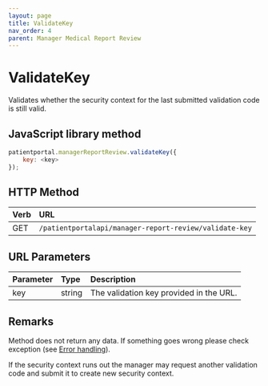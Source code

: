 ```yaml
---
layout: page
title: ValidateKey
nav_order: 4
parent: Manager Medical Report Review
---
```


# ValidateKey

Validates whether the security context for the last submitted validation code is still valid.

## JavaScript library method

```javascript
patientportal.managerReportReview.validateKey({
    key: <key>
});
```

## HTTP Method

| Verb | URL                                               |
|:-----|:--------------------------------------------------|
| GET | `/patientportalapi/manager-report-review/validate-key` |

## URL Parameters

| Parameter | Type   | Description                                                 |
|:----------|:-------|:------------------------------------------------------------|
| key | string | The validation key provided in the URL. |

## Remarks

Method does not return any data. If something goes wrong please check exception (see [Error handling](../error-handling/error-handling)).

If the security context runs out the manager may request another validation code and submit it to create new security context.
